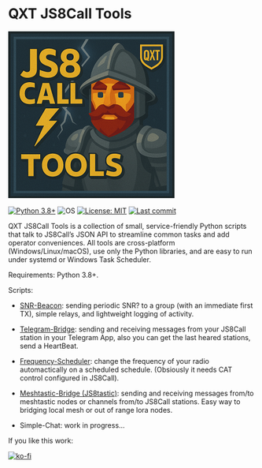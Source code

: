 # QXT JS8Call Tools

![Logo](QXT-JS8Call-Tools-small.png)

<!-- Badges -->
[![Python 3.8+](https://img.shields.io/badge/Python-3.8%2B-3776AB?logo=python&logoColor=white)](#)
![OS](https://img.shields.io/badge/OS-Windows%20|%20Linux%20|%20macOS-000000)
[![License: MIT](https://img.shields.io/badge/License-MIT-yellow.svg)](LICENSE)
[![Last commit](https://img.shields.io/github/last-commit/QuixoteSystems/QXT-JS8Call-Tools)](https://github.com/QuixoteSystems/QXT-JS8Call-Tools/commits/main)


QXT JS8Call Tools is a collection of small, service-friendly Python scripts that talk to JS8Call’s JSON API to streamline common tasks and add operator conveniences. All tools are cross-platform (Windows/Linux/macOS), use only the Python libraries, and are easy to run under systemd or Windows Task Scheduler.

Requirements: Python 3.8+.

Scripts:
- [SNR-Beacon](https://github.com/QuixoteSystems/QXT-JS8Call-Tools/tree/main/SNR-Beacon): sending periodic SNR? to a group (with an immediate first TX), simple relays, and lightweight logging of activity. 

- [Telegram-Bridge](https://github.com/QuixoteSystems/QXT-JS8Call-Tools/tree/main/Telegram-Bridge): sending and receiving messages from your JS8Call station in your Telegram App, also you can get the last heared stations, send a HeartBeat.

- [Frequency-Scheduler](https://github.com/QuixoteSystems/QXT-JS8Call-Tools/tree/main/Frequency-Scheduler): change the frequency of your radio automactically on a scheduled schedule. (Obsiously it needs CAT control configured in JS8Call).

- [Meshtastic-Bridge (JS8tastic)](https://github.com/QuixoteSystems/QXT-JS8Call-Tools/tree/main/Meshtastic-Bridge): sending and receiving messages from/to meshtastic nodes or channels from/to JS8Call stations. Easy way to bridging local mesh or out of range lora nodes.

- Simple-Chat: work in progress...

  
If you like this work:

[![ko-fi](https://ko-fi.com/img/githubbutton_sm.svg)](https://ko-fi.com/M4M81CV1EX)
